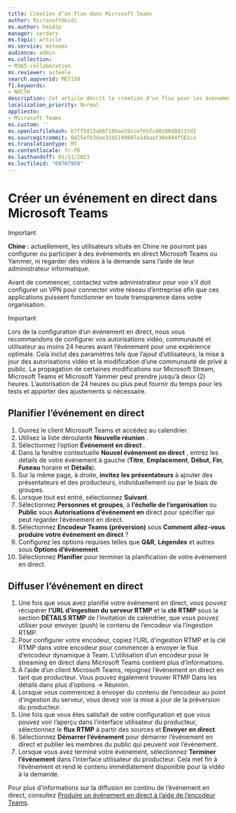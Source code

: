 ```yaml
---
title: Création d’un flux dans Microsoft Teams
author: MicrosoftHeidi
ms.author: heidip
manager: serdars
ms.topic: article
ms.service: msteams
audience: admin
ms.collection:
- M365-collaboration
ms.reviewer: asteele
search.appverid: MET150
f1.keywords:
- NOCSH
description: Cet article décrit la création d’un flux pour les événements de streaming Microsoft Teams.
localization_priority: Normal
appliesto:
- Microsoft Teams
ms.custom: ''
ms.openlocfilehash: b7ff5d15a08f186ae59ccef65fcd8280d84237d1
ms.sourcegitcommit: 0d25efb3dae31d5199807a14baaf30e944f561ce
ms.translationtype: MT
ms.contentlocale: fr-FR
ms.lasthandoff: 01/11/2023
ms.locfileid: "69767950"
---
```

# <a name="create-a-live-event-in-microsoft-teams"></a>Créer un événement en direct dans Microsoft Teams

> [!IMPORTANT]
> **Chine** : actuellement, les utilisateurs situés en Chine ne pourront pas configurer ou participer à des événements en direct Microsoft Teams ou Yammer, ni regarder des vidéos à la demande sans l’aide de leur administrateur informatique.
>
> Avant de commencer, contactez votre administrateur pour voir s’il doit configurer un VPN pour connecter votre réseau d’entreprise afin que ces applications puissent fonctionner en toute transparence dans votre organisation.

> [!IMPORTANT]
> Lors de la configuration d’un événement en direct, nous vous recommandons de configurer vos autorisations vidéo, communauté et utilisateur au moins 24 heures avant l’événement pour une expérience optimale. Cela inclut des paramètres tels que l’ajout d’utilisateurs, la mise à jour des autorisations vidéo et la modification d’une communauté de privé à public. La propagation de certaines modifications sur Microsoft Stream, Microsoft Teams et Microsoft Yammer peut prendre jusqu’à deux (2) heures. L’autorisation de 24 heures ou plus peut fournir du temps pour les tests et apporter des ajustements si nécessaire.

## <a name="schedule-the-live-event"></a>Planifier l’événement en direct

1. Ouvrez le client Microsoft Teams et accédez au calendrier.
1. Utilisez la liste déroulante **Nouvelle réunion** .
1. Sélectionnez l’option **Événement en direct** .
1. Dans la fenêtre contextuelle **Nouvel événement en direct** , entrez les détails de votre événement à gauche (**Titre**, **Emplacement**, **Début**, **Fin**, **Fuseau** horaire et **Détails**).
1. Sur la même page, à droite, **invitez les présentateurs** à ajouter des présentateurs et des producteurs, individuellement ou par le biais de groupes.
1. Lorsque tout est entré, sélectionnez **Suivant**.
1. Sélectionnez **Personnes et groupes**, à **l’échelle de l’organisation** ou **Public** sous **Autorisations d’événement en** direct pour spécifier qui peut regarder l’événement en direct.
1. Sélectionnez **Encodeur Teams (préversion)** sous **Comment allez-vous produire votre événement en direct** ?
1. Configurez les options requises telles que **Q&R**, **Légendes** et autres sous **Options d’événement**.
1. Sélectionnez **Planifier** pour terminer la planification de votre événement en direct.

## <a name="stream-the-live-event"></a>Diffuser l’événement en direct

1. Une fois que vous avez planifié votre événement en direct, vous pouvez récupérer **l’URL d’ingestion du serveur RTMP** et la **clé RTMP** sous la section **DÉTAILS RTMP** de l’invitation de calendrier, que vous pouvez utiliser pour envoyer (push) le contenu de l’encodeur via l’ingestion RTMP.
1. Pour configurer votre encodeur, copiez l’URL d’ingestion RTMP et la clé RTMP dans votre encodeur pour commencer à envoyer le flux d’encodeur dynamique à Team. L’utilisation d’un encodeur pour le streaming en direct dans Microsoft Teams contient plus d’informations.
1. À l’aide d’un client Microsoft Teams, rejoignez l’événement en direct en tant que producteur. Vous pouvez également trouver RTMP Dans les détails dans plus d’options -> Réunion.
1. Lorsque vous commencez à envoyer du contenu de l’encodeur au point d’ingestion du serveur, vous devez voir la mise à jour de la préversion du producteur.
1. Une fois que vous êtes satisfait de votre configuration et que vous pouvez voir l’aperçu dans l’interface utilisateur du producteur, sélectionnez le **flux RTMP** à partir des sources et **Envoyer en direct**.
1. Sélectionnez **Démarrer l’événement** pour démarrer l’événement en direct et publier les membres du public qui peuvent voir l’événement.
1. Lorsque vous avez terminé votre événement, sélectionnez **Terminer l’événement** dans l’interface utilisateur du producteur. Cela met fin à l’événement et rend le contenu immédiatement disponible pour la vidéo à la demande.

Pour plus d’informations sur la diffusion en continu de l’événement en direct, consultez [Produire un événement en direct à l’aide de l’encodeur Teams](https://support.microsoft.com/office/produce-a-teams-live-event-using-teams-encoder-b0026c9d-fd37-4bb3-bffc-6961f221fbe9).
